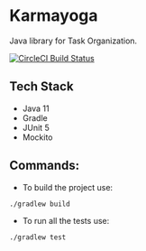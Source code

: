 # Karmayoga

Java library for Task Organization.

[![CircleCI Build Status](https://circleci.com/gh/sighosh2/karmayoga.svg?style=svg)](https://circleci.com/gh/sighosh2/karmayoga)

## Tech Stack
* Java 11
* Gradle
* JUnit 5
* Mockito


## Commands:

* To build the project use:

```bash
./gradlew build
```

* To run all the tests use:
```bash
./gradlew test
```
